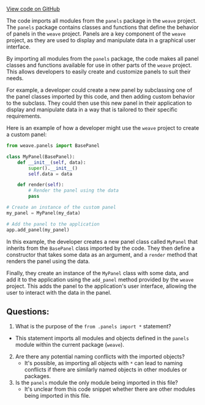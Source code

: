 [View code on GitHub](https://github.com/wandb/weave/weave/ecosystem/bertviz/__init__.py)

The code imports all modules from the `panels` package in the `weave` project. The `panels` package contains classes and functions that define the behavior of panels in the `weave` project. Panels are a key component of the `weave` project, as they are used to display and manipulate data in a graphical user interface.

By importing all modules from the `panels` package, the code makes all panel classes and functions available for use in other parts of the `weave` project. This allows developers to easily create and customize panels to suit their needs.

For example, a developer could create a new panel by subclassing one of the panel classes imported by this code, and then adding custom behavior to the subclass. They could then use this new panel in their application to display and manipulate data in a way that is tailored to their specific requirements.

Here is an example of how a developer might use the `weave` project to create a custom panel:

```python
from weave.panels import BasePanel

class MyPanel(BasePanel):
    def __init__(self, data):
        super().__init__()
        self.data = data

    def render(self):
        # Render the panel using the data
        pass

# Create an instance of the custom panel
my_panel = MyPanel(my_data)

# Add the panel to the application
app.add_panel(my_panel)
```

In this example, the developer creates a new panel class called `MyPanel` that inherits from the `BasePanel` class imported by the code. They then define a constructor that takes some data as an argument, and a `render` method that renders the panel using the data.

Finally, they create an instance of the `MyPanel` class with some data, and add it to the application using the `add_panel` method provided by the `weave` project. This adds the panel to the application's user interface, allowing the user to interact with the data in the panel.
## Questions: 
 1. What is the purpose of the `from .panels import *` statement?
   - This statement imports all modules and objects defined in the `panels` module within the current package (`weave`).
2. Are there any potential naming conflicts with the imported objects?
   - It's possible, as importing all objects with `*` can lead to naming conflicts if there are similarly named objects in other modules or packages.
3. Is the `panels` module the only module being imported in this file?
   - It's unclear from this code snippet whether there are other modules being imported in this file.